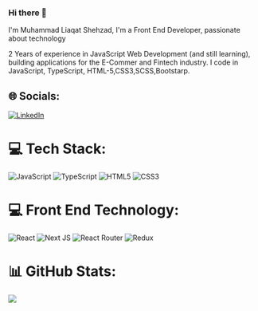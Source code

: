 ### Hi there 👋

I'm Muhammad Liaqat Shehzad, I'm a Front End Developer, passionate about technology

2 Years of experience in JavaScript Web Development (and still learning), building applications for the E-Commer and Fintech industry. I code in JavaScript, TypeScript, HTML-5,CSS3,SCSS,Bootstarp.



## 🌐 Socials:
[![LinkedIn](https://img.shields.io/badge/LinkedIn-%230077B5.svg?logo=linkedin&logoColor=white)](https://www.linkedin.com/in/liaqatshehzad) 

# 💻 Tech Stack:
![JavaScript](https://img.shields.io/badge/javascript-%23323330.svg?style=for-the-badge&logo=javascript&logoColor=%23F7DF1E) ![TypeScript](https://img.shields.io/badge/typescript-%23007ACC.svg?style=for-the-badge&logo=typescript&logoColor=white) ![HTML5](https://img.shields.io/badge/html5-%23E34F26.svg?style=for-the-badge&logo=html5&logoColor=white) ![CSS3](https://img.shields.io/badge/css3-%231572B6.svg?style=for-the-badge&logo=css3&logoColor=white)  </br>
# 💻 Front End Technology:
![React](https://img.shields.io/badge/react-%2320232a.svg?style=for-the-badge&logo=react&logoColor=%2361DAFB) ![Next JS](https://img.shields.io/badge/Next-black?style=for-the-badge&logo=next.js&logoColor=white) ![React Router](https://img.shields.io/badge/React_Router-CA4245?style=for-the-badge&logo=react-router&logoColor=white) ![Redux](https://img.shields.io/badge/redux-%23593d88.svg?style=for-the-badge&logo=redux&logoColor=white)

# 📊 GitHub Stats:
![](https://github-readme-stats.vercel.app/api/top-langs/?username=Mliaqat&theme=dark&hide_border=true&include_all_commits=true&count_private=true&layout=compact)



<!-- Proudly created with GPRM ( https://gprm.itsvg.in ) -->




<!-- Proudly created with GPRM ( https://gprm.itsvg.in ) -->
